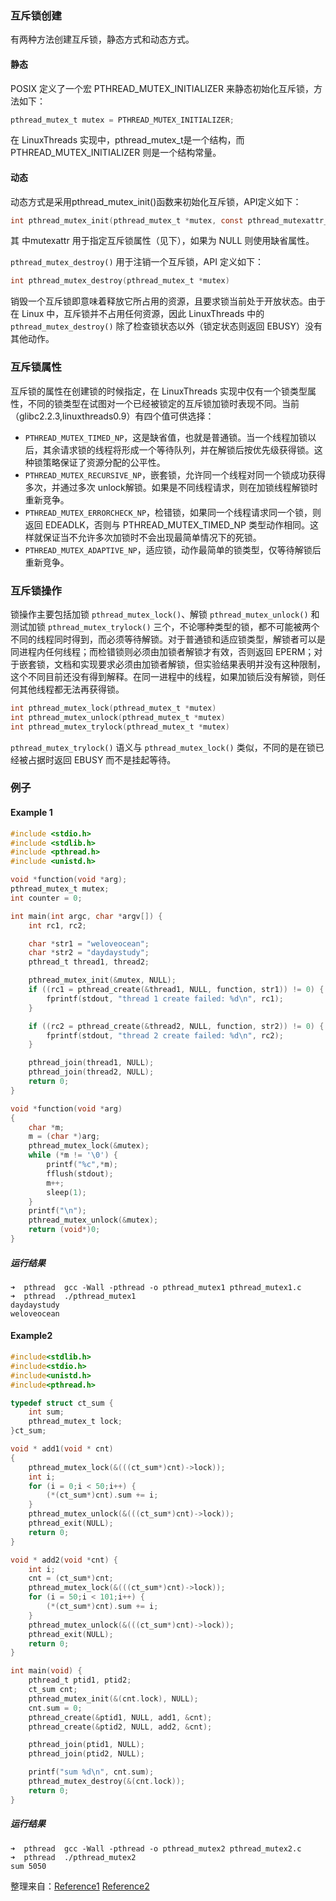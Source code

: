 ### 互斥锁创建
有两种方法创建互斥锁，静态方式和动态方式。

#### 静态
POSIX 定义了一个宏 PTHREAD_MUTEX_INITIALIZER 来静态初始化互斥锁，方法如下：

```c
pthread_mutex_t mutex = PTHREAD_MUTEX_INITIALIZER;
```

在 LinuxThreads 实现中，pthread_mutex_t是一个结构，而 PTHREAD_MUTEX_INITIALIZER 则是一个结构常量。

#### 动态
动态方式是采用pthread_mutex_init()函数来初始化互斥锁，API定义如下：

```c
int pthread_mutex_init(pthread_mutex_t *mutex, const pthread_mutexattr_t *mutexattr)
```

其 中mutexattr 用于指定互斥锁属性（见下），如果为 NULL 则使用缺省属性。

`pthread_mutex_destroy()` 用于注销一个互斥锁，API 定义如下：

```c
int pthread_mutex_destroy(pthread_mutex_t *mutex)
```
销毁一个互斥锁即意味着释放它所占用的资源，且要求锁当前处于开放状态。由于在 Linux 中，互斥锁并不占用任何资源，因此 LinuxThreads 中的 `pthread_mutex_destroy()` 除了检查锁状态以外（锁定状态则返回 EBUSY）没有其他动作。

### 互斥锁属性
互斥锁的属性在创建锁的时候指定，在 LinuxThreads 实现中仅有一个锁类型属性，不同的锁类型在试图对一个已经被锁定的互斥锁加锁时表现不同。当前（glibc2.2.3,linuxthreads0.9）有四个值可供选择：
* `PTHREAD_MUTEX_TIMED_NP`，这是缺省值，也就是普通锁。当一个线程加锁以后，其余请求锁的线程将形成一个等待队列，并在解锁后按优先级获得锁。这种锁策略保证了资源分配的公平性。
* `PTHREAD_MUTEX_RECURSIVE_NP`，嵌套锁，允许同一个线程对同一个锁成功获得多次，并通过多次 unlock解锁。如果是不同线程请求，则在加锁线程解锁时重新竞争。
* `PTHREAD_MUTEX_ERRORCHECK_NP`，检错锁，如果同一个线程请求同一个锁，则返回 EDEADLK，否则与 PTHREAD_MUTEX_TIMED_NP 类型动作相同。这样就保证当不允许多次加锁时不会出现最简单情况下的死锁。
* `PTHREAD_MUTEX_ADAPTIVE_NP`，适应锁，动作最简单的锁类型，仅等待解锁后重新竞争。

### 互斥锁操作

锁操作主要包括加锁 `pthread_mutex_lock()`、解锁 `pthread_mutex_unlock()` 和测试加锁 `pthread_mutex_trylock()` 三个，不论哪种类型的锁，都不可能被两个不同的线程同时得到，而必须等待解锁。对于普通锁和适应锁类型，解锁者可以是同进程内任何线程；而检错锁则必须由加锁者解锁才有效，否则返回 EPERM；对于嵌套锁，文档和实现要求必须由加锁者解锁，但实验结果表明并没有这种限制，这个不同目前还没有得到解释。在同一进程中的线程，如果加锁后没有解锁，则任何其他线程都无法再获得锁。

```c
int pthread_mutex_lock(pthread_mutex_t *mutex)
int pthread_mutex_unlock(pthread_mutex_t *mutex)
int pthread_mutex_trylock(pthread_mutex_t *mutex)
```

`pthread_mutex_trylock()` 语义与 `pthread_mutex_lock()` 类似，不同的是在锁已经被占据时返回 EBUSY 而不是挂起等待。

### 例子
#### Example 1

```c
#include <stdio.h>
#include <stdlib.h>
#include <pthread.h>
#include <unistd.h>

void *function(void *arg);
pthread_mutex_t mutex;
int counter = 0;

int main(int argc, char *argv[]) {
    int rc1, rc2;

    char *str1 = "weloveocean";
    char *str2 = "daydaystudy";
    pthread_t thread1, thread2;

    pthread_mutex_init(&mutex, NULL);
    if ((rc1 = pthread_create(&thread1, NULL, function, str1)) != 0) {
        fprintf(stdout, "thread 1 create failed: %d\n", rc1);
    }

    if ((rc2 = pthread_create(&thread2, NULL, function, str2)) != 0) {
        fprintf(stdout, "thread 2 create failed: %d\n", rc2);
    }

    pthread_join(thread1, NULL);
    pthread_join(thread2, NULL);
    return 0;
}

void *function(void *arg)
{
    char *m;
    m = (char *)arg;
    pthread_mutex_lock(&mutex);
    while (*m != '\0') {
        printf("%c",*m);
        fflush(stdout);
        m++;
        sleep(1);
    }
    printf("\n");
    pthread_mutex_unlock(&mutex);
    return (void*)0;
}
```

##### 运行结果

```
➜  pthread  gcc -Wall -pthread -o pthread_mutex1 pthread_mutex1.c 
➜  pthread  ./pthread_mutex1                                    
daydaystudy
weloveocean
```

#### Example2

```c
#include<stdlib.h>
#include<stdio.h>
#include<unistd.h>
#include<pthread.h>

typedef struct ct_sum {
    int sum;
    pthread_mutex_t lock;
}ct_sum;

void * add1(void * cnt)
{
    pthread_mutex_lock(&(((ct_sum*)cnt)->lock));
    int i;
    for (i = 0;i < 50;i++) {
        (*(ct_sum*)cnt).sum += i;
    }
    pthread_mutex_unlock(&(((ct_sum*)cnt)->lock));
    pthread_exit(NULL);
    return 0;
}

void * add2(void *cnt) {
    int i;
    cnt = (ct_sum*)cnt;
    pthread_mutex_lock(&(((ct_sum*)cnt)->lock));
    for (i = 50;i < 101;i++) {
        (*(ct_sum*)cnt).sum += i;
    }
    pthread_mutex_unlock(&(((ct_sum*)cnt)->lock));
    pthread_exit(NULL);
    return 0;
}

int main(void) {
    pthread_t ptid1, ptid2;
    ct_sum cnt;
    pthread_mutex_init(&(cnt.lock), NULL);
    cnt.sum = 0;
    pthread_create(&ptid1, NULL, add1, &cnt);
    pthread_create(&ptid2, NULL, add2, &cnt);

    pthread_join(ptid1, NULL);
    pthread_join(ptid2, NULL);

    printf("sum %d\n", cnt.sum);
    pthread_mutex_destroy(&(cnt.lock));
    return 0;
}
```

##### 运行结果

```
➜  pthread  gcc -Wall -pthread -o pthread_mutex2 pthread_mutex2.c 
➜  pthread  ./pthread_mutex2                                    
sum 5050
```

整理来自：[Reference1](http://blog.csdn.net/yusiguyuan/article/details/14148311)  [Reference2](http://blog.csdn.net/wypblog/article/details/7264315)
